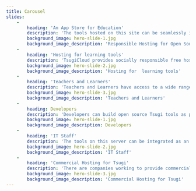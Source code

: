 ```yaml
---
title: Carousel
slides:
    -
        heading: 'An App Store for Education'
        description: 'The tools hosted on this site can be seamlessly integrated into any Learning Management System that supports IMS Learning Tools Interoperability.'
        background_image: hero-slide-1.jpg
        background_image_description: 'Responsible Hosting for Open Source Tsugi tools'
    -
        heading: 'Hosting for learning tools'
        description: 'TsugiCloud provides socially responsible free hosting of open source Tsugi tools that are developed as part of the Tsugi project.'
        background_image: hero-slide-2.jpg
        background_image_description: 'Hosting for  learning tools'
    -
        heading: 'Teachers and Learners'
        description: 'Teachers and Learners have access to a wide range of tools to improve the overall user experience in their courses.'
        background_image: hero-slide-3.jpg
        background_image_description: 'Teachers and Learners'
    -
        heading: Developers
        description: 'Developers can build open source Tsugi tools as part of the Apereo Project and submit them to be hosted on this service.'
        background_image: hero-slide-1.jpg
        background_image_description: Developers
    -
        heading: 'IT Staff'
        description: 'The tools on this server can be integrated as an App Store into an LMS that supports the IMS Content Item Message standard or Google Classroom.  Also, Tsugi and the Tsugi Tools project are all 100% open source so a school has the option to host their own independent instance of a Tsugi App Store.'
        background_image: hero-slide-2.jpg
        background_image_description: 'IT Staff'
    -
        heading: 'Commercial Hosting for Tsugi'
        description: 'There are companies working to provide commercial, scalable, and cloud based hosting for Tsugi.  (Coming Soon)'
        background_image: hero-slide-3.jpg
        background_image_description: 'Commercial Hosting for Tsugi'
---
```


